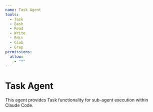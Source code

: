 ```yaml
---
name: Task Agent
tools:
  - Task
  - Bash
  - Read
  - Write
  - Edit
  - Glob
  - Grep
permissions:
  allow:
    - "*"
---
```


# Task Agent

This agent provides Task functionality for sub-agent execution within Claude Code.